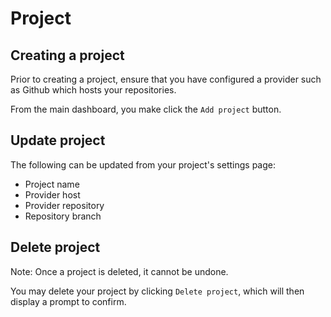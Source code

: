 # Project

## Creating a project

Prior to creating a project, ensure that you have configured a provider such as Github which hosts your repositories.

From the main dashboard, you make click the `Add project` button.

## Update project

The following can be updated from your project's settings page:

* Project name
* Provider host
* Provider repository
* Repository branch

## Delete project

Note: Once a project is deleted, it cannot be undone.

You may delete your project by clicking `Delete project`, which will then display a prompt to confirm.